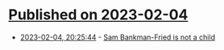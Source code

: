# [Published on 2023-02-04](index.md)

* [2023-02-04, 20:25:44](https://news.ycombinator.com/item?id=34657875) - [Sam Bankman-Fried is not a child](https://newsletter.mollywhite.net/p/sam-bankman-fried-is-not-a-child)
